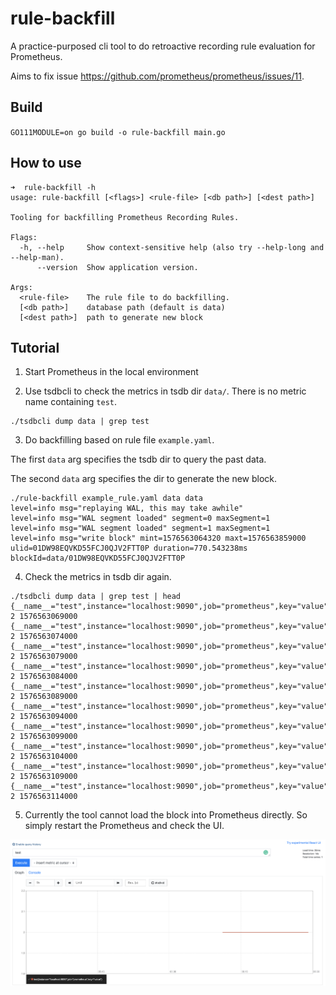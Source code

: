 # rule-backfill

A practice-purposed cli tool to do retroactive recording rule evaluation for Prometheus.

Aims to fix issue https://github.com/prometheus/prometheus/issues/11.

## Build

`
GO111MODULE=on go build -o rule-backfill main.go
`

## How to use

```
➜  rule-backfill -h
usage: rule-backfill [<flags>] <rule-file> [<db path>] [<dest path>]

Tooling for backfilling Prometheus Recording Rules.

Flags:
  -h, --help     Show context-sensitive help (also try --help-long and --help-man).
      --version  Show application version.

Args:
  <rule-file>    The rule file to do backfilling.
  [<db path>]    database path (default is data)
  [<dest path>]  path to generate new block
```

## Tutorial

1. Start Prometheus in the local environment


2. Use tsdbcli to check the metrics in tsdb dir `data/`. There is no metric name containing `test`.

```
./tsdbcli dump data | grep test
```

3. Do backfilling based on rule file `example.yaml`. 

The first `data` arg specifies the tsdb dir to query the past data. 

The second `data` arg specifies the dir to generate the new block.

```
./rule-backfill example_rule.yaml data data
level=info msg="replaying WAL, this may take awhile"
level=info msg="WAL segment loaded" segment=0 maxSegment=1
level=info msg="WAL segment loaded" segment=1 maxSegment=1
level=info msg="write block" mint=1576563064320 maxt=1576563859000 ulid=01DW98EQVKD55FCJ0QJV2FTT0P duration=770.543238ms
blockId=data/01DW98EQVKD55FCJ0QJV2FTT0P
```

4. Check the metrics in tsdb dir again.

```
./tsdbcli dump data | grep test | head
{__name__="test",instance="localhost:9090",job="prometheus",key="value"} 2 1576563069000
{__name__="test",instance="localhost:9090",job="prometheus",key="value"} 2 1576563074000
{__name__="test",instance="localhost:9090",job="prometheus",key="value"} 2 1576563079000
{__name__="test",instance="localhost:9090",job="prometheus",key="value"} 2 1576563084000
{__name__="test",instance="localhost:9090",job="prometheus",key="value"} 2 1576563089000
{__name__="test",instance="localhost:9090",job="prometheus",key="value"} 2 1576563094000
{__name__="test",instance="localhost:9090",job="prometheus",key="value"} 2 1576563099000
{__name__="test",instance="localhost:9090",job="prometheus",key="value"} 2 1576563104000
{__name__="test",instance="localhost:9090",job="prometheus",key="value"} 2 1576563109000
{__name__="test",instance="localhost:9090",job="prometheus",key="value"} 2 1576563114000
```

5. Currently the tool cannot load the block into Prometheus directly. So simply restart the Prometheus and check the UI.

![alt text](exp.png)